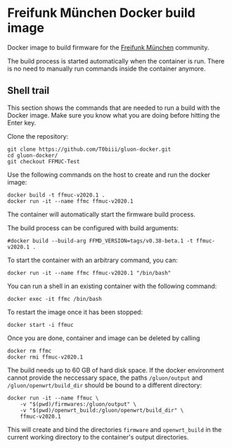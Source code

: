 # Freifunk München Docker build image

Docker image to build firmware for the [Freifunk München](https://ffmuc.net) community.

The build process is started automatically when the container is run. There is no need to manually run commands inside the container anymore.

## Shell trail

This section shows the commands that are needed to run a build with the Docker image. Make sure you know what you are doing before hitting the Enter key.


Clone the repository:

    git clone https://github.com/T0biii/gluon-docker.git
    cd gluon-docker/
    git checkout FFMUC-Test

Use the following commands on the host to create and run the docker image:

    docker build -t ffmuc-v2020.1 .
    docker run -it --name ffmc ffmuc-v2020.1 

The container will automatically start the firmware build process.

The build process can be configured with build arguments:

    #docker build --build-arg FFMD_VERSION=tags/v0.38-beta.1 -t ffmuc-v2020.1 .

To start the container with an arbitrary command, you can:

	docker run -it --name ffmc ffmuc-v2020.1 "/bin/bash"

You can run a shell in an existing container with the following command:

    docker exec -it ffmc /bin/bash

To restart the image once it has been stopped:

    docker start -i ffmuc

Once you are done, container and image can be deleted by calling

    docker rm ffmc
    docker rmi ffmuc-v2020.1

The build needs up to 60 GB of hard disk space. If the docker environment cannot provide the neccessary space, the paths `/gluon/output` and `/gluon/openwrt/build_dir` should be bound to a different directory:

    docker run -it --name ffmuc \
        -v "$(pwd)/firmwares:/gluon/output" \
        -v "$(pwd)/openwrt_build:/gluon/openwrt/build_dir" \
        ffmuc-v2020.1

This will create and bind the directories `firmware` and `openwrt_build` in the current working directory to the container's output directories.
